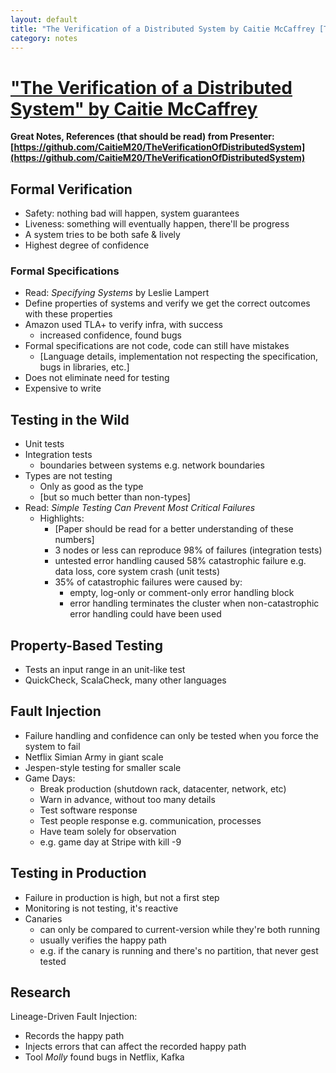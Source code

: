 ```yaml
---
layout: default
title: "The Verification of a Distributed System by Caitie McCaffrey [Talk]"
category: notes
---
```


# ["The Verification of a Distributed System" by Caitie McCaffrey ](https://youtu.be/kDh5BrqiGhI)

<b> Great Notes, References (that should be read) from Presenter: [https://github.com/CaitieM20/TheVerificationOfDistributedSystem](https://github.com/CaitieM20/TheVerificationOfDistributedSystem) </b>

## Formal Verification
- Safety: nothing bad will happen, system guarantees
- Liveness: something will eventually happen, there'll be progress
- A system tries to be both safe & lively 
- Highest degree of confidence

### Formal Specifications
- Read: <i>Specifying Systems</i> by Leslie Lampert
- Define properties of systems and verify we get the correct outcomes with these properties
- Amazon used TLA+ to verify infra, with success
    - increased confidence, found bugs
- Formal specifications are not code, code can still have mistakes
    - [Language details, implementation not respecting the specification, bugs in libraries, etc.]
- Does not eliminate need for testing
- Expensive to write

## Testing in the Wild
- Unit tests
- Integration tests
    - boundaries between systems e.g. network boundaries
- Types are not testing
    - Only as good as the type
    - [but so much better than non-types]
- Read: <i>Simple Testing Can Prevent Most Critical Failures</i>
    - Highlights:
        - [Paper should be read for a better understanding of these numbers]
        - 3 nodes or less can reproduce 98% of failures (integration tests)
        - untested error handling caused 58% catastrophic failure e.g. data loss, core system crash (unit tests)
        - 35% of catastrophic failures were caused by:
            - empty, log-only or comment-only error handling block
            - error handling terminates the cluster when non-catastrophic error handling could have been used

## Property-Based Testing
- Tests an input range in an unit-like test  
- QuickCheck, ScalaCheck, many other languages
    
## Fault Injection
- Failure handling and confidence can only be tested when you force the system to fail
- Netflix Simian Army in giant scale
- Jespen-style testing for smaller scale
- Game Days:
    - Break production (shutdown rack, datacenter, network, etc)
    - Warn in advance, without too many details
    - Test software response 
    - Test people response e.g. communication, processes
    - Have team solely for observation
    - e.g. game day at Stripe with kill -9 

## Testing in Production
- Failure in production is high, but not a first step
- Monitoring is not testing, it's reactive
- Canaries
    - can only be compared to current-version while they're both running
    - usually verifies the happy path
    - e.g. if the canary is running and there's no partition, that never gest tested

## Research
Lineage-Driven Fault Injection:
- Records the happy path
- Injects errors that can affect the recorded happy path
- Tool <i> Molly </i> found bugs in Netflix, Kafka

